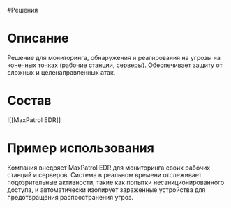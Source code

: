 #Решения 

# Описание

Решение для мониторинга, обнаружения и реагирования на угрозы на конечных точках (рабочие станции, серверы). Обеспечивает защиту от сложных и целенаправленных атак.

# Состав

![[MaxPatrol EDR]]

# Пример использования

Компания внедряет MaxPatrol EDR для мониторинга своих рабочих станций и серверов. Система в реальном времени отслеживает подозрительные активности, такие как попытки несанкционированного доступа, и автоматически изолирует зараженные устройства для предотвращения распространения угроз.